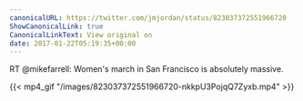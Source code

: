 ```yaml
---
canonicalURL: https://twitter.com/jmjordan/status/823037372551966720
ShowCanonicalLink: true
CanonicalLinkText: View original on
date: 2017-01-22T05:19:35+00:00
---
```

RT @mikefarrell: Women's march in San Francisco is absolutely massive.

{{< mp4_gif "/images/823037372551966720-nkkpU3PojqQ7Zyxb.mp4" >}}